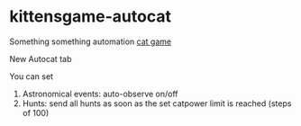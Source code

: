 # kittensgame-autocat
Something something automation [cat game](https://kittensgame.com/web/)

New Autocat tab

You can set
1. Astronomical events: auto-observe on/off
1. Hunts: send all hunts as soon as the set catpower limit is reached (steps of 100)
